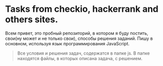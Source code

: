 Tasks from checkio, hackerrank and others sites.
=====================

Всем привет, это пробный репозиторий, в котором я буду постить, свои(ну может и не только свои), способы решения заданий. 
Пишу в основном, используя язык программирования JavaScript.

> Все условия и решения задач, содержатся в папке js. В папке находятся файлы, в которых описана задача, с решением.
